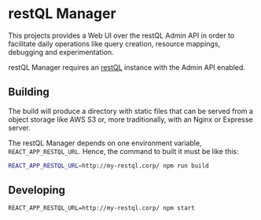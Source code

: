 # restQL Manager

This projects provides a Web UI over the restQL Admin API in order to facilitate daily operations like query creation, resource mappings, debugging and experimentation.

restQL Manager requires an [restQL](https://github.com/b2wdigital/restQL-golang) instance with the Admin API enabled.

## Building

The build will produce a directory with static files that can be served from a object storage like AWS S3 or, more traditionally, with an Nginx or Expresse server.

The restQL Manager depends on one environment variable, `REACT_APP_RESTQL_URL`. Hence, the command to built it must be like this:

```bash
REACT_APP_RESTQL_URL=http://my-restql.corp/ npm run build
```

## Developing

```
REACT_APP_RESTQL_URL=http://my-restql.corp/ npm start
```
